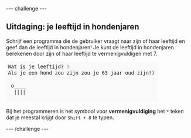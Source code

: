 --- challenge ---

## Uitdaging: je leeftijd in hondenjaren

Schrijf een programma die de gebruiker vraagt naar zijn of haar leeftijd en geef dan de leeftijd in hondenjaren! Je kunt de leeftijd in hondenjaren berekenen door zijn of haar leeftijd te vermenigvuldigen met 7.

![screenshot](images/me-dog-years.png)

Bij het programmeren is het symbool voor **vermenigvuldiging** het `*` teken dat je meestal krijgt door `Shift + 8` te typen.

--- /challenge ---
